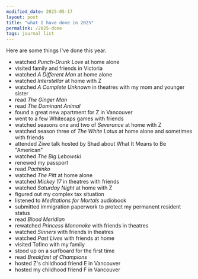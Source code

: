 ```yaml
---
modified_date: 2025-05-17
layout: post
title: "what I have done in 2025"
permalink: /2025-done
tags: journal list
---
```


Here are some things I've done this year.
<!--more-->

- watched _Punch-Drunk Love_ at home alone
- visited family and friends in Victoria
- watched _A Different Man_ at home alone
- watched _Interstellar_ at home with Z
- watched _A Complete Unknown_ in theatres with my mom and younger sister
- read _The Ginger Man_
- read _The Dominant Animal_
- found a great new apartment for Z in Vancouver
- went to a few Whitecaps games with friends
- watched seasons one and two of _Severance_ at home with Z
- watched season three of _The White Lotus_ at home alone and sometimes with friends
- attended Ziwe talk hosted by Shad about What It Means to Be "American"
- watched _The Big Lebowski_
- renewed my passport
- read _Pachinko_
- watched _The Pitt_ at home alone
- watched _Mickey 17_ in theatres with friends
- watched _Saturday Night_ at home with Z
- figured out my complex tax situation
- listened to _Meditations for Mortals_ audiobook
- submitted immigration paperwork to protect my permanent resident status
- read _Blood Meridian_
- rewatched _Princess Mononoke_ with friends in theatres
- watched _Sinners_ with friends in theatres
- watched _Past Lives_ with friends at home
- visited Tofino with my family
- stood up on a surfboard for the first time
- read _Breakfast of Champions_
- hosted Z's childhood friend E in Vancouver
- hosted my childhood friend F in Vancouver
